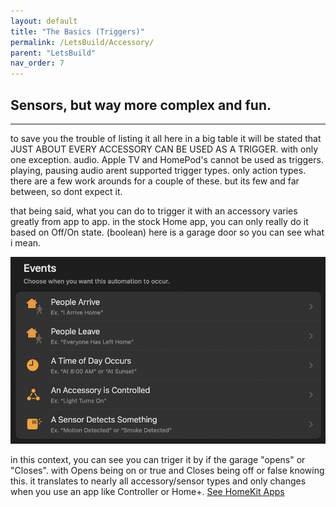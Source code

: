 ```yaml
---
layout: default
title: "The Basics (Triggers)"
permalink: /LetsBuild/Accessory/
parent: "LetsBuild"
nav_order: 7
---
```

## Sensors, but way more complex and fun.
---

to save you the trouble of listing it all here in a big table it will be stated that JUST ABOUT EVERY ACCESSORY CAN BE USED AS A TRIGGER. with only one exception. audio.
Apple TV and HomePod's cannot be used as triggers. playing, pausing audio arent supported trigger types. only action types. there are a few work arounds for a couple of these. but its few and far between, so dont expect it.

that being said, what you can do to trigger it with an accessory varies greatly from app to app. in the stock Home app, you can only really do it based on Off/On state. (boolean) here is a garage door so you can see what i mean.

![jtd](https://github.com/PaRkThEcAr/PaRkThEcAr.github.io/blob/main/docs/LetsBuild/Images/TriggerTypesStock.png?raw=true)

in this context, you can see you can triger it by if the garage "opens" or "Closes". with Opens being on or true and Closes being off or false knowing this. it translates to nearly all accessory/sensor types and only changes when you use an app like Controller or Home+. [See HomeKit Apps](https://parkthecar.github.io/getting-started/FAQ/)
